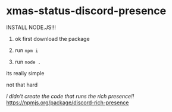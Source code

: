 # xmas-status-discord-presence

INSTALL NODE.JS!!!

1. ok first download the package

2. run `npm i`

3. run `node .`

its really simple

not that hard

*i didn't create the code that runs the rich presence!!*
https://npmjs.org/package/discord-rich-presence
